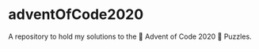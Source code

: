 # adventOfCode2020
A repository to hold my solutions to the :christmas_tree: Advent of Code 2020 :christmas_tree: Puzzles.
